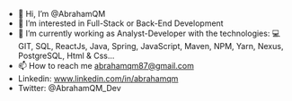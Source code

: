 - 👋 Hi, I’m @AbrahamQM
- 👀 I’m interested in Full-Stack or Back-End Development
- 🌱 I’m currently working as Analyst-Developer with the technologies:
   💻 GIT, SQL, ReactJs, Java, Spring, JavaScript, Maven, NPM, Yarn, Nexus, PostgreSQL, Html & Css...
- 📫 How to reach me  abrahamqm87@gmail.com
- Linkedin: www.linkedin.com/in/abrahamqm
- Twitter: @AbrahamQM_Dev

